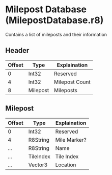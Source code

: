 # Milepost Database (MilepostDatabase.r8)

Contains a list of mileposts and their information

## Header

| Offset | Type     | Explaination   |
| ------ | -------- | -------------- |
| 0      | Int32    | Reserved       |
| 4      | Int32    | Milepost Count |
| 8      | Milepost | Mileposts      |

## Milepost

| Offset | Type      | Explaination |
| ------ | --------- | ------------ |
| 0      | Int32     | Reserved     |
| 4      | R8String  | Mile Marker? |
| ...    | R8String  | Name         |
| ...    | TileIndex | Tile Index   |
| ...    | Vector3   | Location     |
